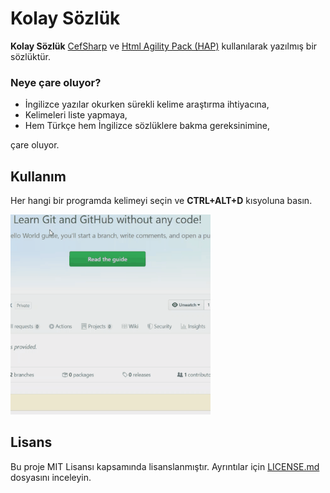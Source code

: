 # Kolay Sözlük

**Kolay Sözlük** [CefSharp](https://github.com/cefsharp/CefSharp/) ve [Html Agility Pack (HAP)](https://link) kullanılarak yazılmış bir sözlüktür.

### Neye çare oluyor?
* İngilizce yazılar okurken sürekli kelime araştırma ihtiyacına,
* Kelimeleri liste yapmaya,
* Hem Türkçe hem İngilizce sözlüklere bakma gereksinimine,  

çare oluyor.

## Kullanım

Her hangi bir programda kelimeyi seçin ve **CTRL+ALT+D** kısyoluna basın.

<img alt="Kısayolla Arama Yapma" src=gifs/demo.gif width="320" height="320">

## Lisans
Bu proje MIT Lisansı kapsamında lisanslanmıştır. Ayrıntılar için [LICENSE.md](LICENSE.md) dosyasını inceleyin.
